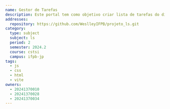 ```yaml
---
name: Gestor de Tarefas
description: Este portal tem como objetivo criar lista de tarefas do dia a dia.
addresses:
  repository: https://github.com/WeslleyIFPB/projeto_ls.git
category:
  type: subject
  subject: ls
  period: 2
  semester: 2024.2
  course: cstsi
  campus: ifpb-jp
tags:
  - js
  - css
  - html
  - vite
owners:
  - 20241370010
  - 20241370028
  - 20241370034
---
```



